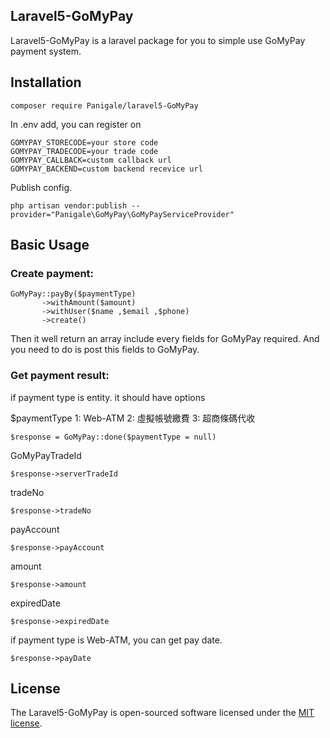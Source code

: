 ## Laravel5-GoMyPay

Laravel5-GoMyPay is a laravel package for you to simple use GoMyPay payment system.

## Installation

```
composer require Panigale/laravel5-GoMyPay
```

In .env add, you can register on

```
GOMYPAY_STORECODE=your store code
GOMYPAY_TRADECODE=your trade code
GOMYPAY_CALLBACK=custom callback url
GOMYPAY_BACKEND=custom backend recevice url

```

Publish config.

```
php artisan vendor:publish --provider="Panigale\GoMyPay\GoMyPayServiceProvider"
```

## Basic Usage

### Create payment:

```
GoMyPay::payBy($paymentType)
       ->withAmount($amount)
       ->withUser($name ,$email ,$phone)
       ->create()
```

Then it well return an array include every fields for GoMyPay required. And you need to do is post this fields to GoMyPay. 


### Get payment result:

if payment type is entity. it should have options

$paymentType 1: Web-ATM 2: 虛擬帳號繳費 3: 超商條碼代收
```
$response = GoMyPay::done($paymentType = null)
```

GoMyPayTradeId
```
$response->serverTradeId
```

tradeNo 

```
$response->tradeNo
```

payAccount

```
$response->payAccount
```

amount
```
$response->amount
```

expiredDate
```
$response->expiredDate
```


if payment type is Web-ATM, you can get pay date.
```
$response->payDate
```



## License

The Laravel5-GoMyPay is open-sourced software licensed under the [MIT license](https://opensource.org/licenses/MIT).
